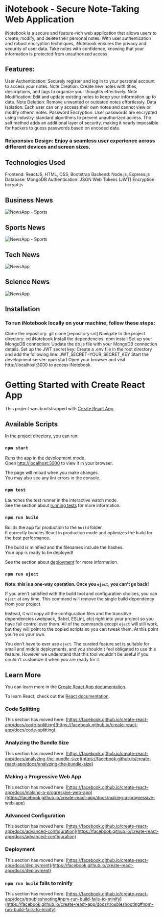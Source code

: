 # iNotebook - Secure Note-Taking Web Application
iNotebook is a secure and feature-rich web application that allows users to create, modify, and delete their personal notes. With user authentication and robust encryption techniques, iNotebook ensures the privacy and security of user data. Take notes with confidence, knowing that your information is protected from unauthorized access.

## Features:
User Authentication: Securely register and log in to your personal account to access your notes.
Note Creation: Create new notes with titles, descriptions, and tags to organize your thoughts effectively.
Note Modification: Edit and update existing notes to keep your information up to date.
Note Deletion: Remove unwanted or outdated notes effortlessly.
Data Isolation: Each user can only access their own notes and cannot view or modify others' notes.
Password Encryption: User passwords are encrypted using industry-standard algorithms to prevent unauthorized access. The salt method adds an additional layer of security, making it nearly impossible for hackers to guess passwords based on encoded data.
### Responsive Design: Enjoy a seamless user experience across different devices and screen sizes.

## Technologies Used
Frontend: ReactJS, HTML, CSS, Bootstrap
Backend: Node.js, Express.js
Database: MongoDB
Authentication: JSON Web Tokens (JWT)
Encryption: bcrypt.js

## Business News 
![NewsApp - Sports](https://github.com/Vikassoni91/NewsApp/assets/90946288/b321dac6-d250-4240-b5fc-343a593ce80f)

## Sports News
![NewsApp - Sports](https://github.com/Vikassoni91/NewsApp/assets/90946288/26750aae-201d-4eba-96c9-cf2615002f02)

## Tech News
![NewsApp](https://github.com/Vikassoni91/NewsApp/assets/90946288/3dddabde-3fae-4324-bfbf-495c651f9c1b)

## Science News
![NewsApp](https://github.com/Vikassoni91/NewsApp/assets/90946288/4358e3b8-f55c-4a20-8ebc-6b27d81a05aa)






## Installation
### To run iNotebook locally on your machine, follow these steps:

Clone the repository: git clone [repository-url]
Navigate to the project directory: cd iNotebook
Install the dependencies: npm install
Set up your MongoDB connection: Update the db.js file with your MongoDB connection details.
Set up the JWT secret key: Create a .env file in the root directory and add the following line: JWT_SECRET=YOUR_SECRET_KEY
Start the development server: npm start
Open your browser and visit http://localhost:3000 to access iNotebook.



# Getting Started with Create React App

This project was bootstrapped with [Create React App](https://github.com/facebook/create-react-app).

## Available Scripts

In the project directory, you can run:

### `npm start`

Runs the app in the development mode.\
Open [http://localhost:3000](http://localhost:3000) to view it in your browser.

The page will reload when you make changes.\
You may also see any lint errors in the console.

### `npm test`

Launches the test runner in the interactive watch mode.\
See the section about [running tests](https://facebook.github.io/create-react-app/docs/running-tests) for more information.

### `npm run build`

Builds the app for production to the `build` folder.\
It correctly bundles React in production mode and optimizes the build for the best performance.

The build is minified and the filenames include the hashes.\
Your app is ready to be deployed!

See the section about [deployment](https://facebook.github.io/create-react-app/docs/deployment) for more information.

### `npm run eject`

**Note: this is a one-way operation. Once you `eject`, you can't go back!**

If you aren't satisfied with the build tool and configuration choices, you can `eject` at any time. This command will remove the single build dependency from your project.

Instead, it will copy all the configuration files and the transitive dependencies (webpack, Babel, ESLint, etc) right into your project so you have full control over them. All of the commands except `eject` will still work, but they will point to the copied scripts so you can tweak them. At this point you're on your own.

You don't have to ever use `eject`. The curated feature set is suitable for small and middle deployments, and you shouldn't feel obligated to use this feature. However we understand that this tool wouldn't be useful if you couldn't customize it when you are ready for it.

## Learn More

You can learn more in the [Create React App documentation](https://facebook.github.io/create-react-app/docs/getting-started).

To learn React, check out the [React documentation](https://reactjs.org/).

### Code Splitting

This section has moved here: [https://facebook.github.io/create-react-app/docs/code-splitting](https://facebook.github.io/create-react-app/docs/code-splitting)

### Analyzing the Bundle Size

This section has moved here: [https://facebook.github.io/create-react-app/docs/analyzing-the-bundle-size](https://facebook.github.io/create-react-app/docs/analyzing-the-bundle-size)

### Making a Progressive Web App

This section has moved here: [https://facebook.github.io/create-react-app/docs/making-a-progressive-web-app](https://facebook.github.io/create-react-app/docs/making-a-progressive-web-app)

### Advanced Configuration

This section has moved here: [https://facebook.github.io/create-react-app/docs/advanced-configuration](https://facebook.github.io/create-react-app/docs/advanced-configuration)

### Deployment

This section has moved here: [https://facebook.github.io/create-react-app/docs/deployment](https://facebook.github.io/create-react-app/docs/deployment)

### `npm run build` fails to minify

This section has moved here: [https://facebook.github.io/create-react-app/docs/troubleshooting#npm-run-build-fails-to-minify](https://facebook.github.io/create-react-app/docs/troubleshooting#npm-run-build-fails-to-minify)
